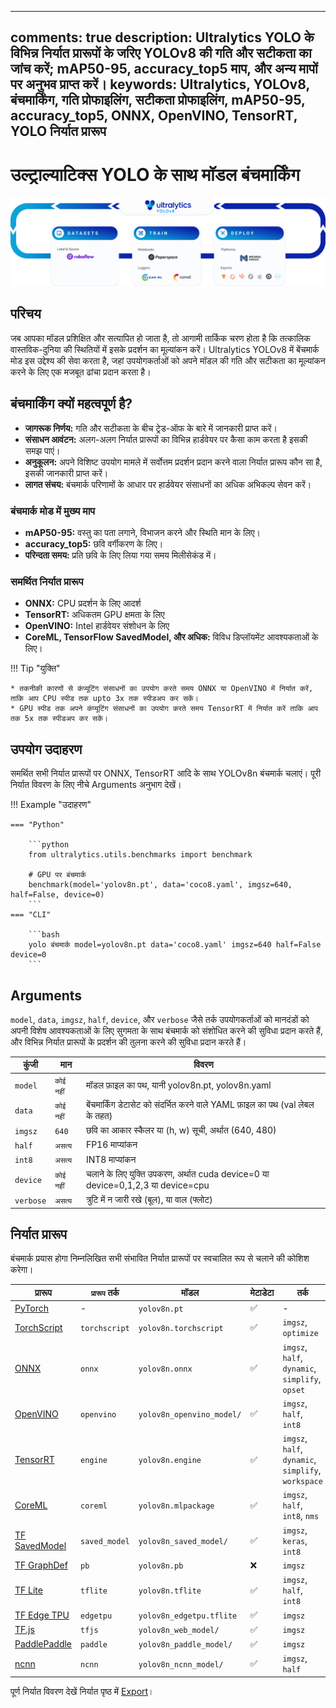 ______________________________________________________________________

## comments: true description: Ultralytics YOLO के विभिन्न निर्यात प्रारूपों के जरिए YOLOv8 की गति और सटीकता का जांच करें; mAP50-95, accuracy_top5 माप, और अन्य मापों पर अनुभव प्राप्त करें। keywords: Ultralytics, YOLOv8, बंचमार्किंग, गति प्रोफाइलिंग, सटीकता प्रोफाइलिंग, mAP50-95, accuracy_top5, ONNX, OpenVINO, TensorRT, YOLO निर्यात प्रारूप

# उल्ट्राल्याटिक्स YOLO के साथ मॉडल बंचमार्किंग

<img width="1024" src="https://github.com/ultralytics/assets/raw/main/yolov8/banner-integrations.png" alt="उल्ट्राल्याटिक्स YOLO पारिस्थितिकी और समावेश">

## परिचय

जब आपका मॉडल प्रशिक्षित और सत्यापित हो जाता है, तो आगामी तार्किक चरण होता है कि तत्कालिक वास्तविक-दुनिया की स्थितियों में इसके प्रदर्शन का मूल्यांकन करें। Ultralytics YOLOv8 में बेंचमार्क मोड इस उद्देश्य की सेवा करता है, जहां उपयोगकर्ताओं को अपने मॉडल की गति और सटीकता का मूल्यांकन करने के लिए एक मजबूत ढांचा प्रदान करता है।

## बंचमार्किंग क्यों महत्वपूर्ण है?

- **जागरूक निर्णय:** गति और सटीकता के बीच ट्रेड-ऑफ के बारे में जानकारी प्राप्त करें।
- **संसाधन आवंटन:** अलग-अलग निर्यात प्रारूपों का विभिन्न हार्डवेयर पर कैसा काम करता है इसकी समझ पाएं।
- **अनुकूलन:** अपने विशिष्ट उपयोग मामले में सर्वोत्तम प्रदर्शन प्रदान करने वाला निर्यात प्रारूप कौन सा है, इसकी जानकारी प्राप्त करें।
- **लागत संचय:** बंचमार्क परिणामों के आधार पर हार्डवेयर संसाधनों का अधिक अभिकल्प सेवन करें।

### बंचमार्क मोड में मुख्य माप

- **mAP50-95:** वस्तु का पता लगाने, विभाजन करने और स्थिति मान के लिए।
- **accuracy_top5:** छवि वर्गीकरण के लिए।
- **परिन्दता समय:** प्रति छवि के लिए लिया गया समय मिलीसेकंड में।

### समर्थित निर्यात प्रारूप

- **ONNX:** CPU प्रदर्शन के लिए आदर्श
- **TensorRT:** अधिकतम GPU क्षमता के लिए
- **OpenVINO:** Intel हार्डवेयर संशोधन के लिए
- **CoreML, TensorFlow SavedModel, और अधिक:** विविध डिप्लॉयमेंट आवश्यकताओं के लिए।

!!! Tip "युक्ति"

```
* तकनीकी कारणों से कंप्यूटिंग संसाधनों का उपयोग करते समय ONNX या OpenVINO में निर्यात करें, ताकि आप CPU स्पीड तक upto 3x तक स्पीडअप कर सकें।
* GPU स्पीड तक अपने कंप्यूटिंग संसाधनों का उपयोग करते समय TensorRT में निर्यात करें ताकि आप तक 5x तक स्पीडअप कर सकें।
```

## उपयोग उदाहरण

समर्थित सभी निर्यात प्रारूपों पर ONNX, TensorRT आदि के साथ YOLOv8n बंचमार्क चलाएं। पूरी निर्यात विवरण के लिए नीचे Arguments अनुभाग देखें।

!!! Example "उदाहरण"

````
=== "Python"

    ```python
    from ultralytics.utils.benchmarks import benchmark

    # GPU पर बंचमार्क
    benchmark(model='yolov8n.pt', data='coco8.yaml', imgsz=640, half=False, device=0)
    ```
=== "CLI"

    ```bash
    yolo बंचमार्क model=yolov8n.pt data='coco8.yaml' imgsz=640 half=False device=0
    ```
````

## Arguments

`model`, `data`, `imgsz`, `half`, `device`, और `verbose` जैसे तर्क उपयोगकर्ताओं को मानदंडों को अपनी विशेष आवश्यकताओं के लिए सुगमता के साथ बंचमार्क को संशोधित करने की सुविधा प्रदान करते हैं, और विभिन्न निर्यात प्रारूपों के प्रदर्शन की तुलना करने की सुविधा प्रदान करते हैं।

| कुंजी     | मान        | विवरण                                                                           |
| --------- | ---------- | ------------------------------------------------------------------------------- |
| `model`   | `कोई नहीं` | मॉडल फ़ाइल का पथ, यानी yolov8n.pt, yolov8n.yaml                                 |
| `data`    | `कोई नहीं` | बेंचमार्किंग डेटासेट को संदर्भित करने वाले YAML फ़ाइल का पथ (val लेबल के तहत)   |
| `imgsz`   | `640`      | छवि का आकार स्कैलर या (h, w) सूची, अर्थात (640, 480)                            |
| `half`    | `असत्य`    | FP16 माप्यांकन                                                                  |
| `int8`    | `असत्य`    | INT8 माप्यांकन                                                                  |
| `device`  | `कोई नहीं` | चलाने के लिए युक्ति उपकरण, अर्थात cuda device=0 या device=0,1,2,3 या device=cpu |
| `verbose` | `असत्य`    | त्रुटि में न जारी रखे (बूल), या वाल (फ्लोट)                                     |

## निर्यात प्रारूप

बंचमार्क प्रयास होगा निम्नलिखित सभी संभावित निर्यात प्रारूपों पर स्वचालित रूप से चलाने की कोशिश करेगा।

| प्रारूप                                                            | `प्रारूप` तर्क | मॉडल                      | मेटाडेटा | तर्क                                                |
| ------------------------------------------------------------------ | -------------- | ------------------------- | -------- | --------------------------------------------------- |
| [PyTorch](https://pytorch.org/)                                    | -              | `yolov8n.pt`              | ✅        | -                                                   |
| [TorchScript](https://pytorch.org/docs/stable/jit.html)            | `torchscript`  | `yolov8n.torchscript`     | ✅        | `imgsz`, `optimize`                                 |
| [ONNX](https://onnx.ai/)                                           | `onnx`         | `yolov8n.onnx`            | ✅        | `imgsz`, `half`, `dynamic`, `simplify`, `opset`     |
| [OpenVINO](https://docs.openvino.ai/latest/index.html)             | `openvino`     | `yolov8n_openvino_model/` | ✅        | `imgsz`, `half`, `int8`                             |
| [TensorRT](https://developer.nvidia.com/tensorrt)                  | `engine`       | `yolov8n.engine`          | ✅        | `imgsz`, `half`, `dynamic`, `simplify`, `workspace` |
| [CoreML](https://github.com/apple/coremltools)                     | `coreml`       | `yolov8n.mlpackage`       | ✅        | `imgsz`, `half`, `int8`, `nms`                      |
| [TF SavedModel](https://www.tensorflow.org/guide/saved_model)      | `saved_model`  | `yolov8n_saved_model/`    | ✅        | `imgsz`, `keras`, `int8`                            |
| [TF GraphDef](https://www.tensorflow.org/api_docs/python/tf/Graph) | `pb`           | `yolov8n.pb`              | ❌        | `imgsz`                                             |
| [TF Lite](https://www.tensorflow.org/lite)                         | `tflite`       | `yolov8n.tflite`          | ✅        | `imgsz`, `half`, `int8`                             |
| [TF Edge TPU](https://coral.ai/docs/edgetpu/models-intro/)         | `edgetpu`      | `yolov8n_edgetpu.tflite`  | ✅        | `imgsz`                                             |
| [TF.js](https://www.tensorflow.org/js)                             | `tfjs`         | `yolov8n_web_model/`      | ✅        | `imgsz`                                             |
| [PaddlePaddle](https://github.com/PaddlePaddle)                    | `paddle`       | `yolov8n_paddle_model/`   | ✅        | `imgsz`                                             |
| [ncnn](https://github.com/Tencent/ncnn)                            | `ncnn`         | `yolov8n_ncnn_model/`     | ✅        | `imgsz`, `half`                                     |

पूर्ण निर्यात विवरण देखें निर्यात पृष्ठ में [Export](https://docs.ultralytics.com/modes/export/)।
